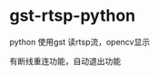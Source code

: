 <!--
 * @Author: sunkr
 * @Date: 2025-05-23 10:33:58
 * @LastEditors: sunkr
 * @LastEditTime: 2025-05-23 10:43:02
 * @FilePath: \gst-rtsp-python\README.md
 * @Description: -->
# gst-rtsp-python

python 使用gst 读rtsp流，opencv显示

有断线重连功能，自动退出功能